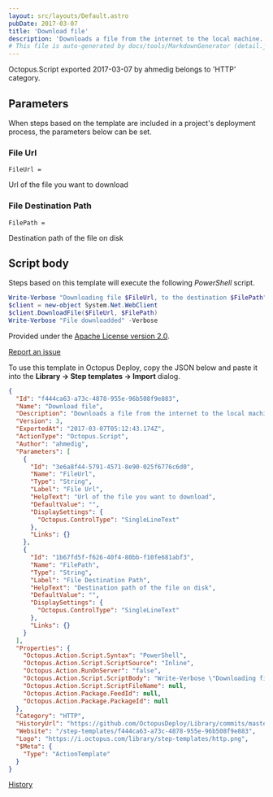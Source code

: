 ```yaml
---
layout: src/layouts/Default.astro
pubDate: 2017-03-07
title: 'Download file'
description: 'Downloads a file from the internet to the local machine.'
# This file is auto-generated by docs/tools/MarkdownGenerator (detail.js)
---
```


Octopus.Script exported 2017-03-07 by ahmedig belongs to 'HTTP' category.

## Parameters

When steps based on the template are included in a project's deployment process, the parameters below can be set.


<div class="param">

### File Url

`FileUrl = `

Url of the file you want to download

</div>
        
<div class="param">

### File Destination Path

`FilePath = `

Destination path of the file on disk

</div>
        

## Script body

Steps based on this template will execute the following *PowerShell* script.

```PowerShell
Write-Verbose "Downloading file $FileUrl, to the destination $FilePath" -Verbose
$client = new-object System.Net.WebClient
$client.DownloadFile($FileUrl, $FilePath)
Write-Verbose "File downloadded" -Verbose

```

Provided under the [Apache License version 2.0](https://github.com/OctopusDeploy/Library/blob/master/LICENSE.txt).

[Report an issue](https://github.com/OctopusDeploy/Library/issues/new?assignees=&labels=&projects=&template=bug-report.yml&title=Issue%20with%20Download%20file&step-template=Download%20file)

<div class="get-json">

To use this template in Octopus Deploy, copy the JSON below and paste it into the **Library → Step templates → Import** dialog.

```json
{
  "Id": "f444ca63-a73c-4878-955e-96b508f9e883",
  "Name": "Download file",
  "Description": "Downloads a file from the internet to the local machine.",
  "Version": 3,
  "ExportedAt": "2017-03-07T05:12:43.174Z",
  "ActionType": "Octopus.Script",
  "Author": "ahmedig",
  "Parameters": [
    {
      "Id": "3e6a8f44-5791-4571-8e90-025f6776c6d0",
      "Name": "FileUrl",
      "Type": "String",
      "Label": "File Url",
      "HelpText": "Url of the file you want to download",
      "DefaultValue": "",
      "DisplaySettings": {
        "Octopus.ControlType": "SingleLineText"
      },
      "Links": {}
    },
    {
      "Id": "1b67fd5f-f626-40f4-80bb-f10fe681abf3",
      "Name": "FilePath",
      "Type": "String",
      "Label": "File Destination Path",
      "HelpText": "Destination path of the file on disk",
      "DefaultValue": "",
      "DisplaySettings": {
        "Octopus.ControlType": "SingleLineText"
      },
      "Links": {}
    }
  ],
  "Properties": {
    "Octopus.Action.Script.Syntax": "PowerShell",
    "Octopus.Action.Script.ScriptSource": "Inline",
    "Octopus.Action.RunOnServer": "false",
    "Octopus.Action.Script.ScriptBody": "Write-Verbose \"Downloading file $FileUrl, to the destination $FilePath\" -Verbose\n$client = new-object System.Net.WebClient\n$client.DownloadFile($FileUrl, $FilePath)\nWrite-Verbose \"File downloadded\" -Verbose\n",
    "Octopus.Action.Script.ScriptFileName": null,
    "Octopus.Action.Package.FeedId": null,
    "Octopus.Action.Package.PackageId": null
  },
  "Category": "HTTP",
  "HistoryUrl": "https://github.com/OctopusDeploy/Library/commits/master/step-templates//opt/buildagent/work/75443764cd38076d/step-templates/file-download.json",
  "Website": "/step-templates/f444ca63-a73c-4878-955e-96b508f9e883",
  "Logo": "https://i.octopus.com/library/step-templates/http.png",
  "$Meta": {
    "Type": "ActionTemplate"
  }
}
```

[History](https://github.com/OctopusDeploy/Library/commits/master/step-templates/https://github.com/OctopusDeploy/Library/commits/master/step-templates//opt/buildagent/work/75443764cd38076d/step-templates/file-download.json)

</div>

